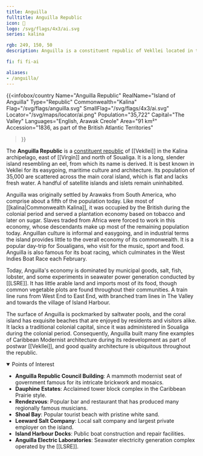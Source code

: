 ```yaml
---
title: Anguilla
fulltitle: Anguilla Republic
icon: 🐬
logo: /svg/flags/4x3/ai.svg
series: kalina

rgb: 249, 150, 50
description: Anguilla is a constituent republic of Vekllei located in the Lesser Antilles of the Caribbean Sea.

fi: fi fi-ai

aliases:
- /anguilla/
---
```

{{<infobox/country
	 Name="Anguilla Republic"
	 RealName="Island of Anguilla"
	 Type="Republic"
	 Commonwealth="Kalina"
	 Flag="/svg/flags/anguilla.svg"
	 SmallFlag="/svg/flags/4x3/ai.svg"
	 Locator="/svg/maps/locator/ai.png"
	 Population="35,722"
	 Capital="The Valley"
	 Languages="English, Arawak Creole"
	 Area="91 km²"
	 Accession="1836, as part of the British Atlantic Territories"
 >}}

The <span class="fi fi-ai"></span> **Anguilla Republic** is a [constituent republic](/republics/) of [[Vekllei]] in the Kalina archipelago, east of [[Virgin]] and north of Soualiga. It is a long, slender island resembling an eel, from which its name is derived. It is best known in Vekllei for its easygoing, maritime culture and architecture. Its population of 35,000 are scattered across the main coral island, which is flat and lacks fresh water. A handful of satellite islands and islets remain uninhabited.

Anguilla was originally settled by Arawaks from South America, who comprise about a fifth of the population today. Like most of [[kalina|Commonwealth Kalina]], it was occupied by the British during the colonial period and served a plantation economy based on tobacco and later on sugar. Slaves traded from Africa were forced to work in this economy, whose descendants make up most of the remaining population today. Anguillan culture is informal and easygoing, and in industrial terms the island provides little to the overall economy of its commonwealth. It is a popular day-trip for Soualigans, who visit for the music, sport and food. Anguilla is also famous for its boat racing, which culminates in the West Indies Boat Race each February.

Today, Anguilla's economy is dominated by municipal goods, salt, fish, lobster, and some experiments in seawater power generation conducted by [[LSRE]]. It has little arable land and imports most of its food, though common vegetable plots are found throughout their communities. A train line runs from West End to East End, with branched tram lines in The Valley and towards the village of Island Harbour.

The surface of Anguilla is pockmarked by saltwater pools, and the coral island has exquisite beaches that are enjoyed by residents and visitors alike. It lacks a traditional colonial capital, since it was administered in Soualiga during the colonial period. Consequently, Anguilla built many fine examples of Caribbean Modernist architecture during its redevelopment as part of postwar [[Vekllei]], and good quality architecture is ubiquitous throughout the republic.

<details open>
	<summary>Points of Interest</summary>

* **Anguilla Republic Council Building**: A mammoth modernist seat of government famous for its intricate brickwork and mosaics.
* **Dauphine Estates**: Acclaimed tower block complex in the Caribbean Prairie style.
* **Rendezvous**: Popular bar and restaurant that has produced many regionally famous musicians.
* **Shoal Bay**: Popular tourist beach with pristine white sand.
* **Leeward Salt Company**: Local salt company and largest private employer on the island.
* **Island Harbour Docks**: Public boat construction and repair facilities.
* **Anguilla Electric Laboratories**: Seawater electricity generation complex operated by the [[LSRE]].
</details>

